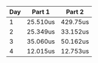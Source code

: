 |Day|  Part 1  |  Part 2   |
|---|----------|-----------|
| 1 | 25.510us | 429.75us  |
| 2 | 25.349us | 33.152us  |
| 3 | 35.060us | 50.162us  | 
| 4 | 12.015us | 12.753us  | 

